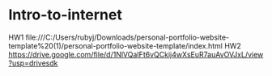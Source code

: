 # Intro-to-internet
HW1 file:///C:/Users/rubyj/Downloads/personal-portfolio-website-template%20(1)/personal-portfolio-website-template/index.html
HW2 https://drive.google.com/file/d/1NlVQaIFt6vQCkij4wXsEuR7auAvOVJxL/view?usp=drivesdk

